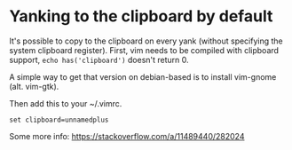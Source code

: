 # Yanking to the clipboard by default

It's possible to copy to the clipboard on every yank (without specifying the system clipboard register). First, vim needs to be compiled with clipboard support, `echo has('clipboard')` doesn't return 0.

A simple way to get that version on debian-based is to install vim-gnome (alt. vim-gtk).

Then add this to your ~/.vimrc.

```set clipboard=unnamedplus```

Some more info: https://stackoverflow.com/a/11489440/282024
